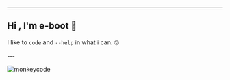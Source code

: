 

---
Hi , I'm **e-boot** 🤖
---
I like to `code` and `--help` in what i can. 🤓

-‐-

![monkeycode](https://media.giphy.com/media/CuuSHzuc0O166MRfjt/giphy.gif)



